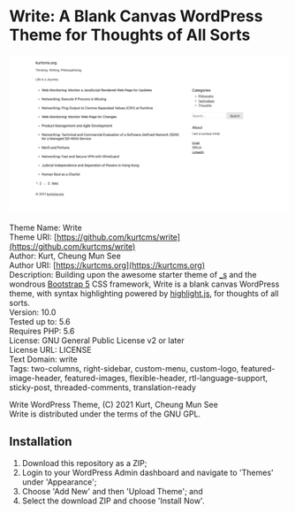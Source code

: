 # Write: A Blank Canvas WordPress Theme for Thoughts of All Sorts

![Write: A Blank Canvas WordPress Theme for Thoughts of All Sorts](https://github.com/kurtcms/write/blob/master/screenshot.png)

Theme Name: Write  
Theme URI: [https://github.com/kurtcms/write](https://github.com/kurtcms/write)  
Author: Kurt, Cheung Mun See  
Author URI: [https://kurtcms.org](https://kurtcms.org)  
Description: Building upon the awesome starter theme of [_s](https://github.com/Automattic/_s) and the wondrous [Bootstrap 5](https://github.com/twbs/bootstrap) CSS framework, Write is a blank canvas WordPress theme, with syntax highlighting powered by [highlight.js](https://github.com/highlightjs/highlight.js), for thoughts of all sorts.  
Version: 10.0  
Tested up to: 5.6  
Requires PHP: 5.6  
License: GNU General Public License v2 or later  
License URL: LICENSE  
Text Domain: write  
Tags: two-columns, right-sidebar, custom-menu, custom-logo, featured-image-header, featured-images, flexible-header, rtl-language-support, sticky-post, threaded-comments, translation-ready  

Write WordPress Theme, (C) 2021 Kurt, Cheung Mun See  
Write is distributed under the terms of the GNU GPL.  

## Installation

1. Download this repository as a ZIP;
2. Login to your WordPress Admin dashboard and navigate to 'Themes' under 'Appearance';
3. Choose 'Add New' and then 'Upload Theme'; and
4. Select the download ZIP and choose 'Install Now'.
